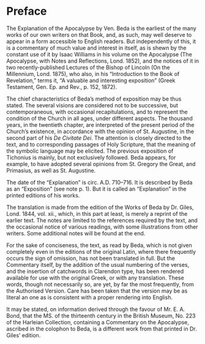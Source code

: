 # Preface

The Explanation of the Apocalypse by Ven. Beda is the earliest of the many works of our own writers on that Book, and, as such, may well deserve to appear in a form accessible to English readers. But independently of this, it is a commentary of much value and interest in itself, as is shewn by the constant use of it by Isaac Williams in his volume on the Apocalypse (The Apocalypse, with Notes and Reflections, Lond. 1852), and the notices of it in two recently-published Lectures of the Bishop of Lincoln (On the Millennium, Lond. 1875), who also, in his “Introduction to the Book of Revelation,” terms it, “A valuable and interesting exposition” (Greek Testament, Gen. Ep. and Rev., p. 152, 1872).

The chief characteristics of Beda’s method of exposition may be thus stated. The several visions are considered not to be successive, but contemporaneous, with occasional recapitulations, and to represent the condition of the Church in all ages, under different aspects. The thousand years, in the twentieth chapter, are interpreted of the present period of the Church’s existence, in accordance with the opinion of St. Augustine, in the second part of his *De Civitate Dei*. The attention is closely directed to the text, and to corresponding passages of Holy Scripture, that the meaning of the symbolic language may be elicited. The previous exposition of Tichonius is mainly, but not exclusively followed. Beda appears, for example, to have adopted several opinions from St. Gregory the Great, and Primasius, as well as St. Augustine.

The date of the “Explanation” is circ. A.D. 710–716. It is described by Beda as an “Exposition” (see note p. 1). But it is called an “Explanation” in the printed editions of his works.

The translation is made from the edition of the Works of Beda by Dr. Giles, Lond. 1844, vol. xii., which, in this part at least, is merely a reprint of the earlier text. The notes are limited to the references required by the text, and the occasional notice of various readings, with some illustrations from other writers. Some additional notes will be found at the end.

For the sake of conciseness, the text, as read by Beda, which is not given completely even in the editions of the original Latin, where there frequently occurs the sign of omission, has not been translated in full. But the Commentary itself, by the addition of the usual numbering of the verses, and the insertion of catchwords in Clarendon type, has been rendered available for use with the original Greek, or with any translation. These words, though not necessarily so, are yet, by far the most frequently, from the Authorised Version. Care has been taken that the version may be as literal an one as is consistent with a proper rendering into English.

It may be stated, on information derived through the favour of Mr. E. A. Bond, that the MS. of the thirteenth century in the British Museum, No. 223 of the Harleian Collection, containing a Commentary on the Apocalypse, ascribed in the colophon to Beda, is a different work from that printed in Dr. Giles’ edition.
